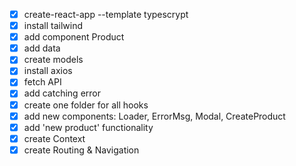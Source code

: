 - [x] create-react-app --template typescrypt 
- [x] install tailwind
- [x] add component Product
- [x] add data
- [x] create models
- [x] install axios
- [x] fetch API
- [x] add catching error
- [x] create one folder for all hooks
- [x] add new components: Loader, ErrorMsg, Modal, CreateProduct
- [x] add 'new product' functionality
- [x] create Context
- [x] create Routing & Navigation
